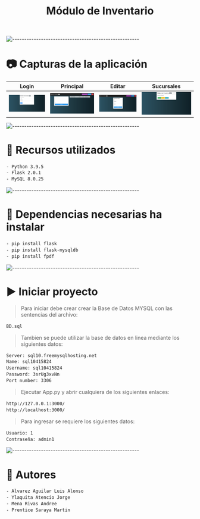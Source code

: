<h1 align="center"> Módulo de Inventario </h1> <br>

![-----------------------------------------------------](https://raw.githubusercontent.com/andreasbm/readme/master/assets/lines/rainbow.png)
# :camera: Capturas de la aplicación
<!-- ![](docs/Login.png)
![](docs/Inventario.png)
![Editar](https://user-images.githubusercontent.com/84888908/119761728-f5d6a980-be71-11eb-9d74-de6b72a3d696.png)
![Sucursales](https://user-images.githubusercontent.com/84888908/119761730-f707d680-be71-11eb-90cc-df2b74dcbe52.png)-->

Login       |  Principal | Editar       |  Sucursales
:-------------------------:|:-------------------------:|:-------------------------:|:-------------------------:
<img src="docs/Login.png" title="Login" width="100%"> |<img src="docs/Inventario.png" title="Principal" width="100%">|<img src="docs/Editar.png" title="Editar" width="100%"> |<img src="docs/Sucursales.png" title="Sucursales" width="100%">

![-----------------------------------------------------](https://raw.githubusercontent.com/andreasbm/readme/master/assets/lines/rainbow.png)
# :pencil: Recursos utilizados
```bash
- Python 3.9.5
- Flask 2.0.1
- MySQL 8.0.25
```
![-----------------------------------------------------](https://raw.githubusercontent.com/andreasbm/readme/master/assets/lines/rainbow.png)
# :file_folder: Dependencias necesarias ha instalar
```bash
- pip install flask
- pip install flask-mysqldb
- pip install fpdf 
```
![-----------------------------------------------------](https://raw.githubusercontent.com/andreasbm/readme/master/assets/lines/rainbow.png)
# :arrow_forward: Iniciar proyecto
> Para iniciar debe crear crear la Base de Datos MYSQL con las sentencias del archivo:
```bash
BD.sql
```
> Tambien se puede utilizar la base de datos en linea mediante los siguientes datos:
```bash
Server: sql10.freemysqlhosting.net
Name: sql10415824
Username: sql10415824
Password: 3srUg3xvNn
Port number: 3306
```
> Ejecutar App.py y abrir cualquiera de los siguientes enlaces:
```bash
http://127.0.0.1:3000/
http://localhost:3000/
```
> Para ingresar se requiere los siguientes datos:
```bash
Usuario: 1
Contraseña: admin1
```
![-----------------------------------------------------](https://raw.githubusercontent.com/andreasbm/readme/master/assets/lines/rainbow.png)
# :briefcase: Autores
```bash
- Alvarez Aguilar Luis Alonso
- Ylaquita Atencio Jorge
- Mena Rivas Andree
- Prentice Saraya Martin 
```
